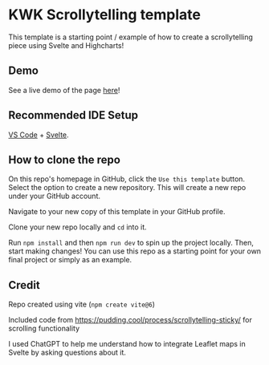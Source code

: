 # KWK Scrollytelling template

This template is a starting point / example of how to create a scrollytelling piece using Svelte and Highcharts! 

## Demo
See a live demo of the page [here](https://jasminesamra.github.io/kwk-scrollytelling-template/)!

## Recommended IDE Setup

[VS Code](https://code.visualstudio.com/) + [Svelte](https://marketplace.visualstudio.com/items?itemName=svelte.svelte-vscode).

## How to clone the repo
On this repo's homepage in GitHub, click the `Use this template` button. Select the option to create a new repository. This will create a new repo under your GitHub account.

Navigate to your new copy of this template in your GitHub profile. 

Clone your new repo locally and `cd` into it. 

Run `npm install` and then `npm run dev` to spin up the project locally. Then, start making changes! You can use this repo as a starting point for your own final project or simply as an example. 

## Credit
Repo created using vite (`npm create vite@6`)

Included code from https://pudding.cool/process/scrollytelling-sticky/ for scrolling functionality

I used ChatGPT to help me understand how to integrate Leaflet maps in Svelte by asking questions about it.